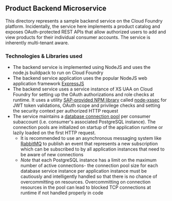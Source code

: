 ## Product Backend Microservice

This directory represents a sample backend service on the Cloud Foundry platform. Incidentally, the service here implements a product catalog 
and exposes OAuth-protected REST APIs that allow authorized users to add and view products for their individual consumer accounts. The service 
is inherently multi-tenant aware.

### Technologies & Libraries used

- The backend service is implemented using NodeJS and uses the node.js buildpack to run on Cloud Foundry
- The backend service application uses the popular NodeJS web application framework [ExpressJS](https://expressjs.com/en/4x/api.html)
- The backend service uses a service instance of XS UAA on Cloud Foundry for setting up the OAuth authorizations and role checks at runtime.
It uses a utility [SAP-provided NPM library](https://help.sap.com/viewer/4505d0bdaf4948449b7f7379d24d0f0d/2.0.03/en-US/54513272339246049bf438a03a8095e4.html) 
called [node-xssec](https://help.sap.com/viewer/4505d0bdaf4948449b7f7379d24d0f0d/2.0.03/en-US/54513272339246049bf438a03a8095e4.html#loio54513272339246049bf438a03a8095e4__section_atx_2vt_vt)
for JWT token validations, OAuth scope and privilege checks and setting the security context per authorized HTTP request
- The service maintains a [database connection pool](https://en.wikipedia.org/wiki/Connection_pool) per consumer subaccount (i.e. consumer's associated PostgreSQL instance). The
connection pools are initialized on startup of the application runtime or lazily loaded on the first HTTP request.
  - It is recommended to use an asynchronous messaging system like [RabbitMQ](https://cloudplatform.sap.com/capabilities/product-info.RabbitMQ-on-SAP-Cloud-Platform.b011738d-fa31-4dc4-98b5-cb9acd9aea97.html) 
  to publish an event that represents a new subscription which can be subscribed to by all application instances that need to be aware of new connections
  - _Note_ that each PostgreSQL instance has a limit on the maximum number of active connections- the connection pool size for each database service instance per application 
  instance must be cautiously and intelligently handled so that there is no chance of overcommitting on resources. Overcommitting on connection resources in the pool 
  can lead to blocked TCP connections at runtime if not handled properly in code
